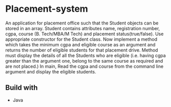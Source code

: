 # Placement-system
 An application for placement office such that the Student objects can be stored in an array. Student contains attributes name, registration number, cgpa, course (B. Tech/MBA/M Tech) and placement status(true/false). Use appropriate constructor for the Student class. Now implement a method which takes the minimum cgpa and eligible course as an argument and returns the number of eligible students for that placement drive. Method must display the details of all the Students who are eligible (i.e. having cgpa greater than the argument one, belong to the same course as required and are not placed.) In main, Read the cgpa and course from the command line argument and display the eligible students.
 
## Build with
* Java
